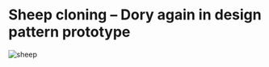 <h1>Sheep cloning – Dory again in design pattern prototype</h1>

![sheep](https://github.com/nanasaria/DesignPatterns/assets/85569222/d21639a5-881d-48ad-ae26-b213e9cff869)

